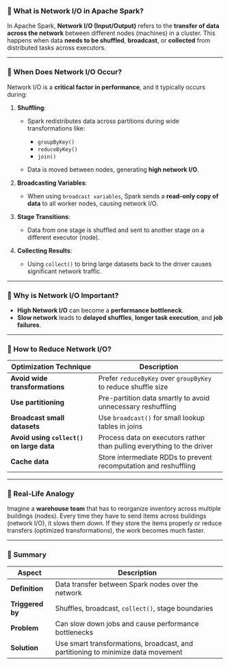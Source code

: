 ### 🔹 What is **Network I/O** in Apache Spark?

In Apache Spark, **Network I/O (Input/Output)** refers to the **transfer of data across the network** between different nodes (machines) in a cluster. This happens when data **needs to be shuffled**, **broadcast**, or **collected** from distributed tasks across executors.

---

### 🔹 When Does Network I/O Occur?

Network I/O is a **critical factor in performance**, and it typically occurs during:

1. **Shuffling**:

   * Spark redistributes data across partitions during wide transformations like:

     * `groupByKey()`
     * `reduceByKey()`
     * `join()`
   * Data is moved between nodes, generating **high network I/O**.

2. **Broadcasting Variables**:

   * When using `broadcast variables`, Spark sends a **read-only copy of data** to all worker nodes, causing network I/O.

3. **Stage Transitions**:

   * Data from one stage is shuffled and sent to another stage on a different executor (node).

4. **Collecting Results**:

   * Using `collect()` to bring large datasets back to the driver causes significant network traffic.

---

### 🔹 Why is Network I/O Important?

* **High Network I/O** can become a **performance bottleneck**.
* **Slow network** leads to **delayed shuffles**, **longer task execution**, and **job failures**.

---

### 🔹 How to Reduce Network I/O?

| Optimization Technique                    | Description                                                            |
| ----------------------------------------- | ---------------------------------------------------------------------- |
| **Avoid wide transformations**            | Prefer `reduceByKey` over `groupByKey` to reduce shuffle size          |
| **Use partitioning**                      | Pre-partition data smartly to avoid unnecessary reshuffling            |
| **Broadcast small datasets**              | Use `broadcast()` for small lookup tables in joins                     |
| **Avoid using `collect()` on large data** | Process data on executors rather than pulling everything to the driver |
| **Cache data**                            | Store intermediate RDDs to prevent recomputation and reshuffling       |

---

### 🔹 Real-Life Analogy

Imagine a **warehouse team** that has to reorganize inventory across multiple buildings (nodes). Every time they have to send items across buildings (network I/O), it slows them down. If they store the items properly or reduce transfers (optimized transformations), the work becomes much faster.

---

### 🔹 Summary

| Aspect           | Description                                                                      |
| ---------------- | -------------------------------------------------------------------------------- |
| **Definition**   | Data transfer between Spark nodes over the network                               |
| **Triggered by** | Shuffles, broadcast, `collect()`, stage boundaries                               |
| **Problem**      | Can slow down jobs and cause performance bottlenecks                             |
| **Solution**     | Use smart transformations, broadcast, and partitioning to minimize data movement |
